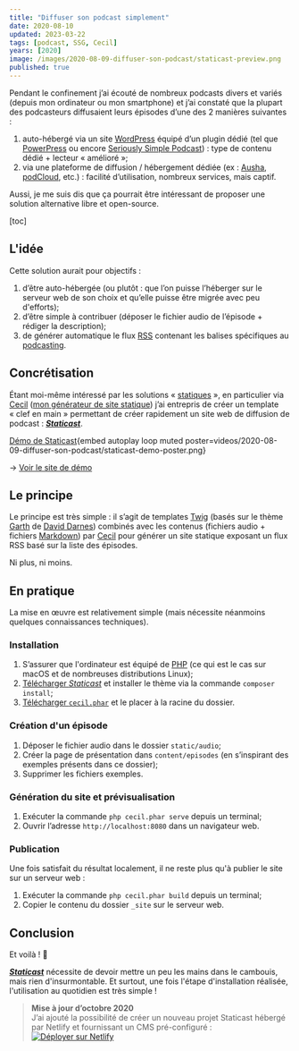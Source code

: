 ```yaml
---
title: "Diffuser son podcast simplement"
date: 2020-08-10
updated: 2023-03-22
tags: [podcast, SSG, Cecil]
years: [2020]
image: /images/2020-08-09-diffuser-son-podcast/staticast-preview.png
published: true
---
```

Pendant le confinement j’ai écouté de nombreux podcasts divers et variés (depuis mon ordinateur ou mon smartphone) et j’ai constaté que la plupart des podcasteurs diffusaient leurs épisodes d’une des 2 manières suivantes :

1. auto-hébergé via un site [WordPress](https://fr.wordpress.com) équipé d’un plugin dédié (tel que [PowerPress](https://wordpress.org/plugins/powerpress/) ou encore [Seriously Simple Podcast](https://wordpress.org/plugins/seriously-simple-podcasting/)) : type de contenu dédié + lecteur « amélioré »;
2. via une plateforme de diffusion / hébergement dédiée (ex : [Ausha](https://fr.ausha.co), [podCloud](https://podcloud.fr/pricing), etc.) : facilité d’utilisation, nombreux services, mais captif.

Aussi, je me suis dis que ça pourrait être intéressant de proposer une solution alternative libre et open-source.
<!-- break -->
[toc]

## L'idée

Cette solution aurait pour objectifs :

1. d’être auto-hébergée (ou plutôt : que l’on puisse l’héberger sur le serveur web de son choix et qu’elle puisse être migrée avec peu d'efforts);
2. d’être simple à contribuer (déposer le fichier audio de l’épisode + rédiger la description);
3. de générer automatique le flux [RSS](https://fr.m.wikipedia.org/wiki/RSS) contenant les balises spécifiques au [podcasting](https://fr.m.wikipedia.org/wiki/Podcasting).

## Concrétisation

Étant moi-même intéressé par les solutions « [statiques](https://arnaudligny.fr/talks/le-statique-c-est-fantastique/) », en particulier via [Cecil](https://cecil.app) ([mon générateur de site statique](https://arnaudligny.fr/blog/cecil-mon-generateur-de-site-statique/)) j’ai entrepris de créer un template « clef en main » permettant de créer rapidement un site web de diffusion de podcast : [***Staticast***](https://github.com/Cecilapp/staticast#readme).

[Démo de Staticast](/videos/2020-08-09-diffuser-son-podcast/staticast-demo.mp4){embed autoplay loop muted poster=videos/2020-08-09-diffuser-son-podcast/staticast-demo-poster.png}

→ [Voir le site de démo](https://staticast.cecil.app)

## Le principe

Le principe est très simple : il s’agit de templates [Twig](https://twig.symfony.com/) (basés sur le thème [Garth](https://github.com/daviddarnes/garth) de [David Darnes](https://darn.es/)) combinés avec les contenus (fichiers audio + fichiers [Markdown](https://fr.m.wikipedia.org/wiki/Markdown)) par [Cecil](https://cecil.app) pour générer un site statique exposant un flux RSS basé sur la liste des épisodes.

Ni plus, ni moins.

## En pratique

La mise en œuvre est relativement simple (mais nécessite néanmoins quelques connaissances techniques).

### Installation

1. S’assurer que l'ordinateur est équipé de [PHP](https://php.net) (ce qui est le cas sur macOS et de nombreuses distributions Linux);
2. [Télécharger *Staticast*](https://github.com/Cecilapp/staticast/archive/master.zip) et installer le thème via la commande `composer install`;
3. [Télécharger `cecil.phar`](https://github.com/Cecilapp/Cecil/releases/latest/download/cecil.phar) et le placer à la racine du dossier.

### Création d'un épisode

1. Déposer le fichier audio dans le dossier `static/audio`;
2. Créer la page de présentation dans `content/episodes` (en s’inspirant des exemples présents dans ce dossier);
3. Supprimer les fichiers exemples.

### Génération du site et prévisualisation

1. Exécuter la commande `php cecil.phar serve` depuis un terminal;
2. Ouvrir l’adresse `http://localhost:8080` dans un navigateur web.

### Publication

Une fois satisfait du résultat localement, il ne reste plus qu'à publier le site sur un serveur web :

1. Exécuter la commande `php cecil.phar build` depuis un terminal;
2. Copier le contenu du dossier `_site` sur le serveur web.

## Conclusion

Et voilà ! 🎉

[***Staticast***](https://github.com/Cecilapp/staticast) nécessite de devoir mettre un peu les mains dans le cambouis, mais rien d'insurmontable. Et surtout, une fois l'étape d'installation réalisée, l'utilisation au quotidien est très simple !

> **Mise à jour d’octobre 2020**  
> J’ai ajouté la possibilité de créer un nouveau projet Staticast hébergé par Netlify et fournissant un CMS pré-configuré :  
> [![Déployer sur Netlify](https://www.netlify.com/img/deploy/button.svg)](https://app.netlify.com/start/deploy?repository=https://github.com/Cecilapp/staticast&stack=cms "Déployer sur Netlify")
